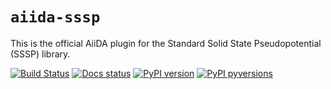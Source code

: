 # `aiida-sssp`

This is the official AiiDA plugin for the Standard Solid State Pseudopotential (SSSP) library.

[![Build Status](https://github.com/aiidateam/aiida-sssp/workflows/continuous-integration/badge.svg?event=push)](https://github.com/aiidateam/aiida-sssp/actions)
[![Docs status](https://readthedocs.org/projects/aiida-sssp/badge)](http://aiida-sssp.readthedocs.io/)
[![PyPI version](https://badge.fury.io/py/aiida-sssp.svg)](https://badge.fury.io/py/aiida-sssp)
[![PyPI pyversions](https://img.shields.io/pypi/pyversions/aiida-core.svg)](https://pypi.python.org/pypi/aiida-core/)
